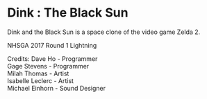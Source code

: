 # Dink : The Black Sun

Dink and the Black Sun is a space clone of the video game Zelda 2.


NHSGA 2017 Round 1 Lightning

Credits:
Dave Ho - Programmer  
Gage Stevens - Programmer  
Milah Thomas - Artist  
Isabelle Leclerc - Artist  
Michael Einhorn - Sound Designer  
